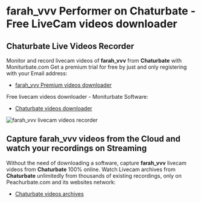 # farah_vvv Performer on Chaturbate - Free LiveCam videos downloader

## Chaturbate Live Videos Recorder

Monitor and record livecam videos of **farah_vvv** from **Chaturbate** with Moniturbate.com
Get a premium trial for free by just and only registering with your Email address:
* [farah_vvv Premium videos downloader](https://moniturbate.com/request-demo-licence-key.html)

Free livecam videos downloader - Moniturbate Software:
* [Chaturbate videos downloader](https://moniturbate.com/moniturbate-download-software.html)

![farah_vvv livecam videos recorder](https://peachurnet.com/templates/moniturbate-software.png)


## Capture farah_vvv videos from the Cloud and watch your recordings on Streaming

Without the need of downloading a software, capture **farah_vvv** livecam videos from **Chaturbate** 100% online.
Watch Livecam archives from **Chaturbate** unlimitedly from thousands of existing recordings, only on Peachurbate.com and its websites network:
* [Chaturbate videos archives](https://peachurnet.com/)